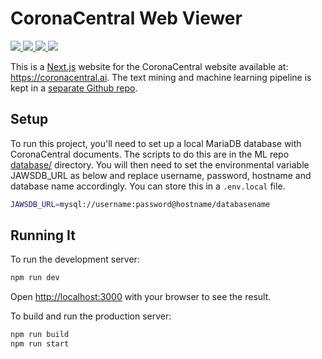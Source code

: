 # CoronaCentral Web Viewer

<p>
<a href="https://coronacentral.ai/">
   <img src="https://img.shields.io/badge/corona-central-b01515.svg" />
</a>
<a href="https://doi.org/10.5281/zenodo.4383289">
   <img src="https://img.shields.io/badge/data-download-blue.svg" />
</a>
<a href="https://doi.org/10.1101/2020.12.21.423860">
   <img src="https://img.shields.io/badge/bioRxiv-preprint-67baea.svg" />
</a>
<a href="https://github.com/jakelever/corona-ml">
   <img src="https://img.shields.io/badge/ml-code-darkgreen.svg" />
</a>
</p>

This is a [Next.js](https://nextjs.org/) website for the CoronaCentral website available at: https://coronacentral.ai. The text mining and machine learning pipeline is kept in a [separate Github repo](https://github.com/jakelever/corona-ml).

## Setup

To run this project, you'll need to set up a local MariaDB database with CoronaCentral documents. The scripts to do this are in the ML repo [database/](https://github.com/jakelever/corona-ml/tree/master/database) directory. You will then need to set the environmental variable JAWSDB_URL as below and replace username, password, hostname and database name accordingly. You can store this in a `.env.local` file.

```bash
JAWSDB_URL=mysql://username:password@hostname/databasename
```

## Running It

To run the development server:

```bash
npm run dev
```

Open [http://localhost:3000](http://localhost:3000) with your browser to see the result.

To build and run the production server:

```bash
npm run build
npm run start
```
